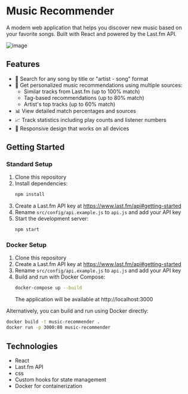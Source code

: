 # Music Recommender

A modern web application that helps you discover new music based on your favorite songs. Built with React and powered by the Last.fm API.

![image](https://github.com/user-attachments/assets/c1be6c84-ddfd-41d9-8b83-4316067db82f)

## Features

- 🎵 Search for any song by title or "artist - song" format
- 🎯 Get personalized music recommendations using multiple sources:
  - Similar tracks from Last.fm (up to 100% match)
  - Tag-based recommendations (up to 80% match)
  - Artist's top tracks (up to 60% match)
- 📊 View detailed match percentages and sources
- 📈 Track statistics including play counts and listener numbers
- 📱 Responsive design that works on all devices

## Getting Started

### Standard Setup

1. Clone this repository
2. Install dependencies:
   ```bash
   npm install
   ```
3. Create a Last.fm API key at https://www.last.fm/api#getting-started
4. Rename `src/config/api.example.js` to `api.js` and add your API key
5. Start the development server:
   ```bash
   npm start
   ```

### Docker Setup

1. Clone this repository
2. Create a Last.fm API key at https://www.last.fm/api#getting-started
3. Rename `src/config/api.example.js` to `api.js` and add your API key
4. Build and run with Docker Compose:
   ```bash
   docker-compose up --build
   ```
   The application will be available at http://localhost:3000

Alternatively, you can build and run using Docker directly:
```bash
docker build -t music-recommender .
docker run -p 3000:80 music-recommender
```

## Technologies

- React
- Last.fm API
- css
- Custom hooks for state management
- Docker for containerization
